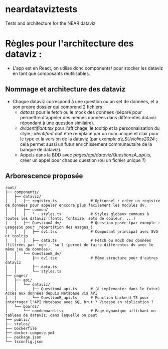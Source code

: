 # neardataviztests
Tests and architecture for the NEAR dataviz


# Règles pour l'architecture des dataviz :
- L'app est en React, on utilise donc components/ pour stocker les dataviz en tant que composants réutilisables.

## Nommage et architecture des dataviz
- Chaque dataviz correspond à une question ou un set de données, et a son propre dossier qui comprend 2 fichiers :
  - _data.ts_ pour le fetch ou le mock des données (séparé pour permettre d'appeler des mêmes données dans différentes dataviz répondant à une question similaire).
  - _dvidentifiant.tsx_ pour l'affichage, le tooltip et la personnalisation du style ; _identifant_ doit être remplacé par un nom unique et clair pour le type et la version de la dataviz (par exemple _dv_SUviolins2024_ ; cela permet aussi un futur enrichissement communautaire de la banque de dataviz).
  - Appels dans la BDD avec _pages/api/dataviz/QuestionsA_api.ts_, créer un appel pour chaque question (ou un fichier unique ?)

## Arborescence proposée
```
root/
├── components/
│   ├── dataviz/
|   |   ├── registry.ts               # Optionnel : créer un registre de données pour appeler enccore plus facilement les modules dv.
│   │   ├── common/
│   │   │   └── styles.ts             # Styles globaux communs à toutes les dataviz (fonts, fontsize, sets de couleur, ...)
│   │   ├── QuestionA_dv/             # Question posée (par exemple : usagesSU pour _répartition des usages_)
│   │   │   ├── dv1.tsx               # Composant principal avec SVG et tooltip
│   │   │   ├── data.ts               # Fetch ou mock des données (filtrées par `ngh`, `su`) (permet de faire différentes dv avec le même jeu de données).
│   │   └── QuestionB_dv/
│   │       ├── dv1.tsx               # Même structure pour d'autres dataviz
│   │       ├── data.ts
│   │       └── styles.ts
├── pages/
│   ├── api/
│   │   └── dataviz/
│   │       ├── QuestionA_api.ts      # (à implémenter dans le futur) Accès aux données depuis Metabase via API
│   │       └── QuestionB_api.ts      # Fonction backend TS pour interroger l'API Metabase avec SQL brut ? Vitesse en réplication ?
│   └── boards/
│       └── nomduboard.tsx            # Page dynamique affichant un tableau de dataviz, dans lequelle on peut 
├── public/
├── styles/
├── Dockerfile
├── docker-compose.yml
├── package.json
└── tsconfig.json
```

